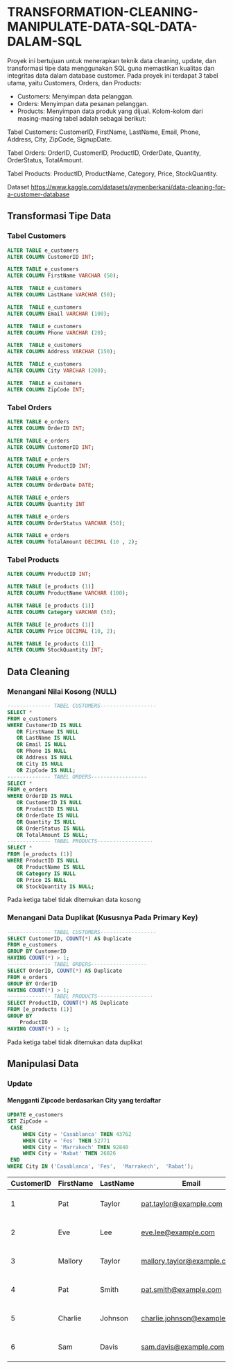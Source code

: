 # TRANSFORMATION-CLEANING-MANIPULATE-DATA-SQL-DATA-DALAM-SQL
Proyek ini bertujuan untuk menerapkan teknik data cleaning, update, dan transformasi tipe data menggunakan SQL guna memastikan kualitas dan integritas data dalam database customer. 
Pada proyek ini terdapat 3 tabel utama, yaitu Customers, Orders, dan Products:
- Customers: Menyimpan data pelanggan.
- Orders: Menyimpan data pesanan pelanggan.
- Products: Menyimpan data produk yang dijual.
Kolom-kolom dari masing-masing tabel adalah sebagai berikut:

Tabel Customers:
CustomerID, FirstName, LastName, Email, Phone, Address, City, ZipCode, SignupDate.

Tabel Orders:
OrderID, CustomerID, ProductID, OrderDate, Quantity, OrderStatus, TotalAmount.

Tabel Products:
ProductID, ProductName, Category, Price, StockQuantity.

Dataset https://www.kaggle.com/datasets/aymenberkani/data-cleaning-for-a-customer-database

## Transformasi Tipe Data
### Tabel Customers
``` sql
ALTER TABLE e_customers
ALTER COLUMN CustomerID INT;

ALTER TABLE e_customers
ALTER COLUMN FirstName VARCHAR (50);

ALTER  TABLE e_customers
ALTER COLUMN LastName VARCHAR (50);

ALTER  TABLE e_customers
ALTER COLUMN Email VARCHAR (100);

ALTER  TABLE e_customers
ALTER COLUMN Phone VARCHAR (20);

ALTER  TABLE e_customers
ALTER COLUMN Address VARCHAR (150);

ALTER  TABLE e_customers
ALTER COLUMN City VARCHAR (200);

ALTER  TABLE e_customers
ALTER COLUMN ZipCode INT;
```
### Tabel Orders
``` sql
ALTER TABLE e_orders
ALTER COLUMN OrderID INT;

ALTER TABLE e_orders
ALTER COLUMN CustomerID INT;

ALTER TABLE e_orders
ALTER COLUMN ProductID INT;

ALTER TABLE e_orders
ALTER COLUMN OrderDate DATE;

ALTER TABLE e_orders
ALTER COLUMN Quantity INT

ALTER TABLE e_orders
ALTER COLUMN OrderStatus VARCHAR (50);

ALTER TABLE e_orders
ALTER COLUMN TotalAmount DECIMAL (10 , 2);
```
### Tabel Products
``` sql ALTER TABLE [e_products (1)]
ALTER COLUMN ProductID INT;

ALTER TABLE [e_products (1)]
ALTER COLUMN ProductName VARCHAR (100);

ALTER TABLE [e_products (1)]
ALTER COLUMN Category VARCHAR (50);

ALTER TABLE [e_products (1)]
ALTER COLUMN Price DECIMAL (10, 2);

ALTER TABLE [e_products (1)]
ALTER COLUMN StockQuantity INT;
```
## Data Cleaning
### Menangani Nilai Kosong (NULL)
```sql
-------------- TABEL CUSTOMERS------------------
SELECT *
FROM e_customers
WHERE CustomerID IS NULL
   OR FirstName IS NULL
   OR LastName IS NULL
   OR Email IS NULL
   OR Phone IS NULL
   OR Address IS NULL
   OR City IS NULL
   OR ZipCode IS NULL;
-------------- TABEL ORDERS------------------
SELECT *
FROM e_orders
WHERE OrderID IS NULL
   OR CustomerID IS NULL
   OR ProductID IS NULL
   OR OrderDate IS NULL
   OR Quantity IS NULL
   OR OrderStatus IS NULL
   OR TotalAmount IS NULL;
-------------- TABEL PRODUCTS------------------
SELECT *
FROM [e_products (1)]
WHERE ProductID IS NULL
   OR ProductName IS NULL
   OR Category IS NULL
   OR Price IS NULL
   OR StockQuantity IS NULL;
```
Pada ketiga tabel tidak ditemukan data kosong 

### Menangani Data Duplikat (Kususnya Pada Primary Key)
``` sql
-------------- TABEL CUSTOMERS------------------
SELECT CustomerID, COUNT(*) AS Duplicate
FROM e_customers
GROUP BY CustomerID
HAVING COUNT(*) > 1;
-------------- TABEL ORDERS------------------
SELECT OrderID, COUNT(*) AS Duplicate
FROM e_orders
GROUP BY OrderID
HAVING COUNT(*) > 1;
-------------- TABEL PRODUCTS------------------
SELECT ProductID, COUNT(*) AS Duplicate
FROM [e_products (1)]
GROUP BY
	ProductID
HAVING COUNT(*) > 1;
```
Pada ketiga tabel tidak ditemukan data duplikat 
## Manipulasi Data
### Update 
#### Mengganti Zipcode berdasarkan City yang terdaftar
   ``` sql
   UPDATE e_customers
SET ZipCode =
	CASE
		WHEN City = 'Casablanca' THEN 43762
		WHEN City = 'Fes' THEN 52771
		WHEN City = 'Marrakech' THEN 92840
		WHEN City = 'Rabat' THEN 26826
	END
WHERE City IN ('Casablanca', 'Fes',  'Marrakech',  'Rabat');
```
| CustomerID | FirstName | LastName | Email                     | Phone         | Address        | City       | ZipCode | SignupDate  |
|------------|-----------|----------|---------------------------|---------------|----------------|------------|---------|-------------|
| 1          | Pat       | Taylor   | pat.taylor@example.com    | 727-686-2648  | 101 Elm St.    | Marrakech  | 92840   | 2018-06-04  |
| 2          | Eve       | Lee      | eve.lee@example.com       | 519-521-5199  | 456 Oak St.    | Casablanca | 43762   | 2018-08-26  |
| 3          | Mallory   | Taylor   | mallory.taylor@example.com| 951-353-3557  | 202 Birch St.  | Marrakech  | 92840   | 2015-04-08  |
| 4          | Pat       | Smith    | pat.smith@example.com     | 572-198-3200  | 202 Birch St.  | Marrakech  | 92840   | 2015-02-24  |
| 5          | Charlie   | Johnson  | charlie.johnson@example.com | 960-995-5973 | 123 Maple St.  | Casablanca | 43762   | 2017-01-27  |
| 6          | Sam       | Davis    | sam.davis@example.com     | 437-805-3869  | 202 Birch St.  | Rabat      | 26826   | 2016-02-10  |

   

